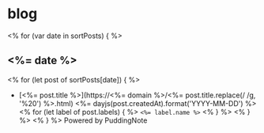 # blog

<% for (var date in sortPosts) { %>
## <%= date %>
<% for (let post of sortPosts[date]) { %>
* [<%= post.title %>](https://<%= domain %>/<%= post.title.replace(/ /g, '%20') %>.html) <%= dayjs(post.createdAt).format('YYYY-MM-DD') %> <% for (let label of post.labels) { %> `<%= label.name %>` <% } %>
<% } %>
<% } %>
Powered by PuddingNote

 
  